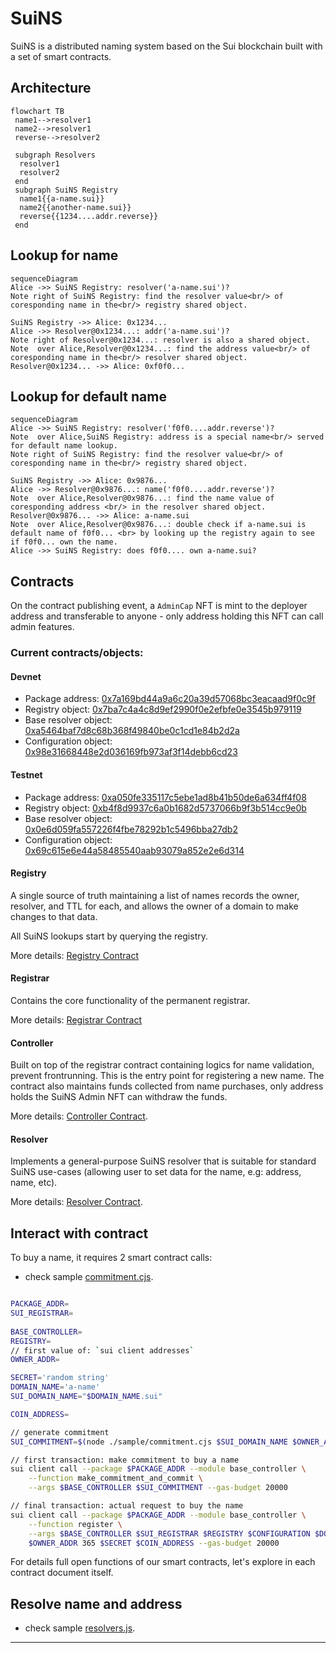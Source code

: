 # SuiNS

SuiNS is a distributed naming system based on the Sui blockchain built with a set of smart contracts.

## Architecture

```mermaid
flowchart TB
 name1-->resolver1
 name2-->resolver1
 reverse-->resolver2

 subgraph Resolvers
  resolver1
  resolver2
 end
 subgraph SuiNS Registry
  name1{{a-name.sui}}
  name2{{another-name.sui}}
  reverse{{1234....addr.reverse}}
 end
```

## Lookup for name

```mermaid
sequenceDiagram
Alice ->> SuiNS Registry: resolver('a-name.sui')?
Note right of SuiNS Registry: find the resolver value<br/> of coresponding name in the<br/> registry shared object.

SuiNS Registry ->> Alice: 0x1234...
Alice ->> Resolver@0x1234...: addr('a-name.sui')?
Note right of Resolver@0x1234...: resolver is also a shared object.
Note  over Alice,Resolver@0x1234...: find the address value<br/> of coresponding name in the<br/> resolver shared object.
Resolver@0x1234... ->> Alice: 0xf0f0...
```

## Lookup for default name

```mermaid
sequenceDiagram
Alice ->> SuiNS Registry: resolver('f0f0....addr.reverse')?
Note  over Alice,SuiNS Registry: address is a special name<br/> served for default name lookup.
Note right of SuiNS Registry: find the resolver value<br/> of coresponding name in the<br/> registry shared object.

SuiNS Registry ->> Alice: 0x9876...
Alice ->> Resolver@0x9876...: name('f0f0....addr.reverse')?
Note  over Alice,Resolver@0x9876...: find the name value of coresponding address <br/> in the resolver shared object.
Resolver@0x9876... ->> Alice: a-name.sui
Note  over Alice,Resolver@0x9876...: double check if a-name.sui is default name of f0f0... <br> by looking up the registry again to see if f0f0... own the name.
Alice ->> SuiNS Registry: does f0f0.... own a-name.sui?
```

## Contracts

On the contract publishing event, a `AdminCap` NFT is mint to the deployer address and transferable to anyone - only address holding this NFT can call admin features.

### Current contracts/objects:

#### Devnet
- Package address: [0x7a169bd44a9a6c20a39d57068bc3eacaad9f0c9f](https://explorer.devnet.sui.io/objects/0x7a169bd44a9a6c20a39d57068bc3eacaad9f0c9f)
- Registry object: [0x7ba7c4a4c8d9ef2990f0e2efbfe0e3545b979119](https://explorer.devnet.sui.io/objects/0x7ba7c4a4c8d9ef2990f0e2efbfe0e3545b979119)
- Base resolver object: [0xa5464baf7d8c68b368f49840be0c1cd1e84b2d2a](https://explorer.devnet.sui.io/objects/0xa5464baf7d8c68b368f49840be0c1cd1e84b2d2a)
- Configuration object: [0x98e31668448e2d036169fb973af3f14debb6cd23](https://explorer.devnet.sui.io/objects/0x98e31668448e2d036169fb973af3f14debb6cd23)

#### Testnet
- Package address: [0xa050fe335117c5ebe1ad8b41b50de6a634ff4f08](https://explorer.sui.io/object/0xa050fe335117c5ebe1ad8b41b50de6a634ff4f08?network=testnet)
- Registry object: [0xb4f8d9937c6a0b1682d5737066b9f3b514cc9e0b](https://explorer.sui.io/object/0xb4f8d9937c6a0b1682d5737066b9f3b514cc9e0b?network=testnet)
- Base resolver object: [0x0e6d059fa557226f4fbe78292b1c5496bba27db2](https://explorer.sui.io/object/0x0e6d059fa557226f4fbe78292b1c5496bba27db2?network=testnet)
- Configuration object: [0x69c615e6e44a58485540aab93079a852e2e6d314](https://explorer.sui.io/object/0x69c615e6e44a58485540aab93079a852e2e6d314?network=testnet)

#### Registry

A single source of truth maintaining a list of names records the owner, resolver, and TTL for each, and allows the owner of a domain to make changes to that data.

All SuiNS lookups start by querying the registry.

More details: [Registry Contract](./contracts/registry.md)

#### Registrar

Contains the core functionality of the permanent registrar.

More details: [Registrar Contract](./contracts/registrar.md)

#### Controller

Built on top of the registrar contract containing logics for name validation, prevent frontrunning. This is the entry point for registering a new name. The contract also maintains funds collected from name purchases, only address holds the SuiNS Admin NFT can withdraw the funds.

More details: [Controller Contract](./contracts/controller.md).

#### Resolver

Implements a general-purpose SuiNS resolver that is suitable for standard SuiNS use-cases (allowing user to set data for the name, e.g: address, name, etc).

More details: [Resolver Contract](./contracts/resolver.md).

## Interact with contract

To buy a name, it requires 2 smart contract calls:

- check sample [commitment.cjs](./sample/commitment.cjs).

```bash

PACKAGE_ADDR=
SUI_REGISTRAR=
​
BASE_CONTROLLER=
REGISTRY=
// first value of: `sui client addresses`
OWNER_ADDR=

SECRET='random string'
DOMAIN_NAME='a-name'
SUI_DOMAIN_NAME="$DOMAIN_NAME.sui"

COIN_ADDRESS=

// generate commitment
SUI_COMMITMENT=$(node ./sample/commitment.cjs $SUI_DOMAIN_NAME $OWNER_ADDR $SECRET);

// first transaction: make commitment to buy a name
sui client call --package $PACKAGE_ADDR --module base_controller \
    --function make_commitment_and_commit \
    --args $BASE_CONTROLLER $SUI_COMMITMENT --gas-budget 20000

// final transaction: actual request to buy the name
sui client call --package $PACKAGE_ADDR --module base_controller \
    --function register \
    --args $BASE_CONTROLLER $SUI_REGISTRAR $REGISTRY $CONFIGURATION $DOMAIN_NAME \
    $OWNER_ADDR 365 $SECRET $COIN_ADDRESS --gas-budget 20000
```

For details full open functions of our smart contracts, let's explore in each contract document itself.

## Resolve name and address

- check sample [resolvers.js](./sample/resolvers.js).

---
